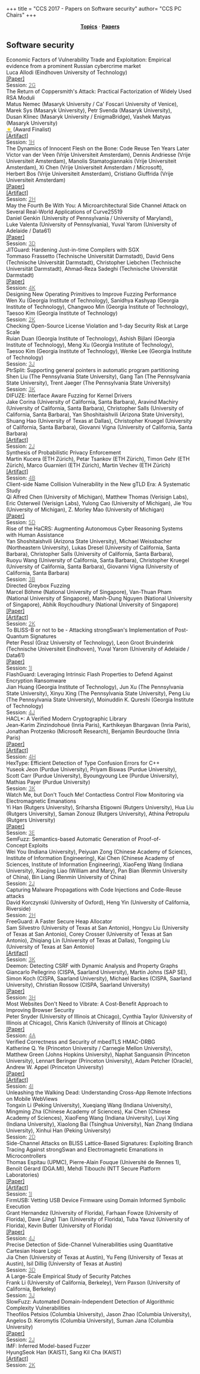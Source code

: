 +++
title = "CCS 2017 - Papers on Software security"
author= "CCS PC Chairs"
+++
<center><a href="/topics"><b>Topics</b></a> &middot; <a href="/papers"><b>Papers</b></a></center>
<p>
<h2>Software security</h2><div class="bpaper"><span class="ptitle">Economic Factors of Vulnerability Trade and Exploitation: Empirical evidence from a prominent Russian cybercrime market</span></br><div class="pblock"><span class="author">Luca&nbsp;Allodi</span> <span class="institution">(Eindhoven University of Technology)</span><br><div class="pextra"><a href="https://arxiv.org/abs/1708.04866">[Paper]</a><br>Session: <a href="/session-G2"><font color="#777">2G</font></a></div></div></div><div class="bpaper"><span class="ptitle">The Return of Coppersmith's Attack: Practical Factorization of Widely Used RSA Moduli</span></br><div class="pblock"><span class="author">Matus&nbsp;Nemec</span> <span class="institution">(Masaryk University / Ca' Foscari University of Venice)</span>, <span class="author">Marek&nbsp;Sys</span> <span class="institution">(Masaryk University)</span>, <span class="author">Petr&nbsp;Svenda</span> <span class="institution">(Masaryk University)</span>, <span class="author">Dusan&nbsp;Klinec</span> <span class="institution">(Masaryk University / EnigmaBridge)</span>, <span class="author">Vashek&nbsp;Matyas</span> <span class="institution">(Masaryk University)</span><br><div class="pextra"><a href="/finalists"><font color="#FFD700">&#9733;</font></a> (Award Finalist)<br><a href="https://crocs.fi.muni.cz/papers/rsa_ccs17">[Artifact]</a><br>Session: <a href="/session-H1"><font color="#777">1H</font></a></div></div></div><div class="bpaper"><span class="ptitle">The Dynamics of Innocent Flesh on the Bone: Code Reuse Ten Years Later</span></br><div class="pblock"><span class="author">Victor&nbsp;van&nbsp;der&nbsp;Veen</span> <span class="institution">(Vrije Universiteit Amsterdam)</span>, <span class="author">Dennis&nbsp;Andriesse</span> <span class="institution">(Vrije Universiteit Amsterdam)</span>, <span class="author">Manolis&nbsp;Stamatogiannakis</span> <span class="institution">(Vrije Universiteit Amsterdam)</span>, <span class="author">Xi&nbsp;Chen</span> <span class="institution">(Vrije Universiteit Amsterdam / Microsoft)</span>, <span class="author">Herbert&nbsp;Bos</span> <span class="institution">(Vrije Universiteit Amsterdam)</span>, <span class="author">Cristiano&nbsp;Giuffrida</span> <span class="institution">(Vrije Universiteit Amsterdam)</span><br><div class="pextra"><a href="https://vvdveen.com/publications/newton.pdf">[Paper]</a><br><a href="https://vusec.net/projects/newton">[Artifact]</a><br>Session: <a href="/session-H2"><font color="#777">2H</font></a></div></div></div><div class="bpaper"><span class="ptitle">May the Fourth Be With You: A Microarchitectural Side Channel Attack on Several Real-World Applications of Curve25519</span></br><div class="pblock"><span class="author">Daniel&nbsp;Genkin</span> <span class="institution">(University of Pennsylvania / University of Maryland)</span>, <span class="author">Luke&nbsp;Valenta</span> <span class="institution">(University of Pennsylvania)</span>, <span class="author">Yuval&nbsp;Yarom</span> <span class="institution">(University of Adelaide / Data61)</span><br><div class="pextra"><a href="https://eprint.iacr.org/2017/806">[Paper]</a><br>Session: <a href="/session-D3"><font color="#777">3D</font></a></div></div></div><div class="bpaper"><span class="ptitle">JITGuard: Hardening Just-in-time Compilers with SGX</span></br><div class="pblock"><span class="author">Tommaso&nbsp;Frassetto</span> <span class="institution">(Technische Universit&auml;t Darmstadt)</span>, <span class="author">David&nbsp;Gens</span> <span class="institution">(Technische Universit&auml;t Darmstadt)</span>, <span class="author">Christopher&nbsp;Liebchen</span> <span class="institution">(Technische Universit&auml;t Darmstadt)</span>, <span class="author">Ahmad-Reza&nbsp;Sadeghi</span> <span class="institution">(Technische Universit&auml;t Darmstadt)</span><br><div class="pextra"><a href="https://www.informatik.tu-darmstadt.de/fileadmin/user_upload/Group_TRUST/PubsPDF/JITGuard-authorversion.pdf">[Paper]</a><br>Session: <a href="/session-K4"><font color="#777">4K</font></a></div></div></div><div class="bpaper"><span class="ptitle">Designing New Operating Primitives to Improve Fuzzing Performance</span></br><div class="pblock"><span class="author">Wen&nbsp;Xu</span> <span class="institution">(Georgia Institute of Technology)</span>, <span class="author">Sanidhya&nbsp;Kashyap</span> <span class="institution">(Georgia Institute of Technology)</span>, <span class="author">Changwoo&nbsp;Min</span> <span class="institution">(Georgia Institute of Technology)</span>, <span class="author">Taesoo&nbsp;Kim</span> <span class="institution">(Georgia Institute of Technology)</span><br><div class="pextra">Session: <a href="/session-K2"><font color="#777">2K</font></a></div></div></div><div class="bpaper"><span class="ptitle">Checking Open-Source License Violation and 1-day Security Risk at Large Scale</span></br><div class="pblock"><span class="author">Ruian&nbsp;Duan</span> <span class="institution">(Georgia Institute of Technology)</span>, <span class="author">Ashish&nbsp;Bijlani</span> <span class="institution">(Georgia Institute of Technology)</span>, <span class="author">Meng&nbsp;Xu</span> <span class="institution">(Georgia Institute of Technology)</span>, <span class="author">Taesoo&nbsp;Kim</span> <span class="institution">(Georgia Institute of Technology)</span>, <span class="author">Wenke&nbsp;Lee</span> <span class="institution">(Georgia Institute of Technology)</span><br><div class="pextra">Session: <a href="/session-J3"><font color="#777">3J</font></a></div></div></div><div class="bpaper"><span class="ptitle">PtrSplit: Supporting general pointers in automatic program partitioning</span></br><div class="pblock"><span class="author">Shen&nbsp;Liu</span> <span class="institution">(The Pennsylvania State University)</span>, <span class="author">Gang&nbsp;Tan</span> <span class="institution">(The Pennsylvania State University)</span>, <span class="author">Trent&nbsp;Jaeger</span> <span class="institution">(The Pennsylvania State University)</span><br><div class="pextra">Session: <a href="/session-K3"><font color="#777">3K</font></a></div></div></div><div class="bpaper"><span class="ptitle">DIFUZE: Interface Aware Fuzzing for Kernel Drivers</span></br><div class="pblock"><span class="author">Jake&nbsp;Corina</span> <span class="institution">(University of California, Santa Barbara)</span>, <span class="author">Aravind&nbsp;Machiry</span> <span class="institution">(University of California, Santa Barbara)</span>, <span class="author">Christopher&nbsp;Salls</span> <span class="institution">(University of California, Santa Barbara)</span>, <span class="author">Yan&nbsp;Shoshitaishvili</span> <span class="institution">(Arizona State University)</span>, <span class="author">Shuang&nbsp;Hao</span> <span class="institution">(University of Texas at Dallas)</span>, <span class="author">Christopher&nbsp;Kruegel</span> <span class="institution">(University of California, Santa Barbara)</span>, <span class="author">Giovanni&nbsp;Vigna</span> <span class="institution">(University of California, Santa Barbara)</span><br><div class="pextra"><a href="https://github.com/ucsb-seclab/difuze">[Artifact]</a><br>Session: <a href="/session-J2"><font color="#777">2J</font></a></div></div></div><div class="bpaper"><span class="ptitle">Synthesis of Probabilistic Privacy Enforcement</span></br><div class="pblock"><span class="author">Martin&nbsp;Kucera</span> <span class="institution">(ETH Z&uuml;rich)</span>, <span class="author">Petar&nbsp;Tsankov</span> <span class="institution">(ETH Z&uuml;rich)</span>, <span class="author">Timon&nbsp;Gehr</span> <span class="institution">(ETH Z&uuml;rich)</span>, <span class="author">Marco&nbsp;Guarnieri</span> <span class="institution">(ETH Z&uuml;rich)</span>, <span class="author">Martin&nbsp;Vechev</span> <span class="institution">(ETH Z&uuml;rich)</span><br><div class="pextra"><a href="http://www.srl.inf.ethz.ch/probabilistic-security">[Artifact]</a><br>Session: <a href="/session-B4"><font color="#777">4B</font></a></div></div></div><div class="bpaper"><span class="ptitle">Client-side Name Collision Vulnerability in the New gTLD Era: A Systematic Study</span></br><div class="pblock"><span class="author">Qi&nbsp;Alfred&nbsp;Chen</span> <span class="institution">(University of Michigan)</span>, <span class="author">Matthew&nbsp;Thomas</span> <span class="institution">(Verisign Labs)</span>, <span class="author">Eric&nbsp;Osterweil</span> <span class="institution">(Verisign Labs)</span>, <span class="author">Yulong&nbsp;Cao</span> <span class="institution">(University of Michigan)</span>, <span class="author">Jie&nbsp;You</span> <span class="institution">(University of Michigan)</span>, <span class="author">Z.&nbsp;Morley&nbsp;Mao</span> <span class="institution">(University of Michigan)</span><br><div class="pextra"><a href="http://web.eecs.umich.edu/~alfchen/alfred_ccs17.pdf">[Paper]</a><br>Session: <a href="/session-D5"><font color="#777">5D</font></a></div></div></div><div class="bpaper"><span class="ptitle">Rise of the HaCRS: Augmenting Autonomous Cyber Reasoning Systems with Human Assistance</span></br><div class="pblock"><span class="author">Yan&nbsp;Shoshitaishvili</span> <span class="institution">(Arizona State University)</span>, <span class="author">Michael&nbsp;Weissbacher</span> <span class="institution">(Northeastern University)</span>, <span class="author">Lukas&nbsp;Dresel</span> <span class="institution">(University of California, Santa Barbara)</span>, <span class="author">Christopher&nbsp;Salls</span> <span class="institution">(University of California, Santa Barbara)</span>, <span class="author">Ruoyu&nbsp;Wang</span> <span class="institution">(University of California, Santa Barbara)</span>, <span class="author">Christopher&nbsp;Kruegel</span> <span class="institution">(University of California, Santa Barbara)</span>, <span class="author">Giovanni&nbsp;Vigna</span> <span class="institution">(University of California, Santa Barbara)</span><br><div class="pextra">Session: <a href="/session-B3"><font color="#777">3B</font></a></div></div></div><div class="bpaper"><span class="ptitle">Directed Greybox Fuzzing</span></br><div class="pblock"><span class="author">Marcel&nbsp;B&ouml;hme</span> <span class="institution">(National University of Singapore)</span>, <span class="author">Van-Thuan&nbsp;Pham</span> <span class="institution">(National University of Singapore)</span>, <span class="author">Manh-Dung&nbsp;Nguyen</span> <span class="institution">(National University of Singapore)</span>, <span class="author">Abhik&nbsp;Roychoudhury</span> <span class="institution">(National University of Singapore)</span><br><div class="pextra"><a href="https://www.comp.nus.edu.sg/~mboehme/paper/CCS17.pdf">[Paper]</a><br><a href="https://github.com/aflgo/aflgo">[Artifact]</a><br>Session: <a href="/session-K2"><font color="#777">2K</font></a></div></div></div><div class="bpaper"><span class="ptitle">To BLISS-B or not to be - Attacking strongSwan's Implementation of Post-Quantum Signatures</span></br><div class="pblock"><span class="author">Peter&nbsp;Pessl</span> <span class="institution">(Graz University of Technology)</span>, <span class="author">Leon&nbsp;Groot&nbsp;Bruinderink</span> <span class="institution">(Technische Universiteit Eindhoven)</span>, <span class="author">Yuval&nbsp;Yarom</span> <span class="institution">(University of Adelaide / Data61)</span><br><div class="pextra"><a href="https://eprint.iacr.org/2017/490">[Paper]</a><br>Session: <a href="/session-I1"><font color="#777">1I</font></a></div></div></div><div class="bpaper"><span class="ptitle">FlashGuard: Leveraging Intrinsic Flash Properties to Defend Against Encryption Ransomware</span></br><div class="pblock"><span class="author">Jian&nbsp;Huang</span> <span class="institution">(Georgia Institute of Technology)</span>, <span class="author">Jun&nbsp;Xu</span> <span class="institution">(The Pennsylvania State University)</span>, <span class="author">Xinyu&nbsp;Xing</span> <span class="institution">(The Pennsylvania State University)</span>, <span class="author">Peng&nbsp;Liu</span> <span class="institution">(The Pennsylvania State University)</span>, <span class="author">Moinuddin&nbsp;K.&nbsp;Qureshi</span> <span class="institution">(Georgia Institute of Technology)</span><br><div class="pextra">Session: <a href="/session-J4"><font color="#777">4J</font></a></div></div></div><div class="bpaper"><span class="ptitle">HACL&#42;: A Verified Modern Cryptographic Library</span></br><div class="pblock"><span class="author">Jean-Karim Zinzindohou&eacute;</span> <span class="institution">(Inria Paris)</span>, <span class="author">Karthikeyan&nbsp;Bhargavan</span> <span class="institution">(Inria Paris)</span>, <span class="author">Jonathan&nbsp;Protzenko</span> <span class="institution">(Microsoft Research)</span>, <span class="author">Benjamin&nbsp;Beurdouche</span> <span class="institution">(Inria Paris)</span><br><div class="pextra"><a href="https://eprint.iacr.org/2017/536">[Paper]</a><br><a href="https://github.com/mitls/hacl-star">[Artifact]</a><br>Session: <a href="/session-H4"><font color="#777">4H</font></a></div></div></div><div class="bpaper"><span class="ptitle">HexType: Efficient Detection of Type Confusion Errors for C++</span></br><div class="pblock"><span class="author">Yuseok&nbsp;Jeon</span> <span class="institution">(Purdue University)</span>, <span class="author">Priyam&nbsp;Biswas</span> <span class="institution">(Purdue University)</span>, <span class="author">Scott&nbsp;Carr</span> <span class="institution">(Purdue University)</span>, <span class="author">Byoungyoung&nbsp;Lee</span> <span class="institution">(Purdue University)</span>, <span class="author">Mathias&nbsp;Payer</span> <span class="institution">(Purdue University)</span><br><div class="pextra">Session: <a href="/session-K3"><font color="#777">3K</font></a></div></div></div><div class="bpaper"><span class="ptitle">Watch Me, but Don't Touch Me! Contactless Control Flow Monitoring via Electromagnetic Emanations</span></br><div class="pblock"><span class="author">Yi&nbsp;Han</span> <span class="institution">(Rutgers University)</span>, <span class="author">Sriharsha&nbsp;Etigowni</span> <span class="institution">(Rutgers University)</span>, <span class="author">Hua&nbsp;Liu</span> <span class="institution">(Rutgers University)</span>, <span class="author">Saman&nbsp;Zonouz</span> <span class="institution">(Rutgers University)</span>, <span class="author">Athina&nbsp;Petropulu</span> <span class="institution">(Rutgers University)</span><br><div class="pextra"><a href="https://arxiv.org/abs/1708.09099">[Paper]</a><br>Session: <a href="/session-E3"><font color="#777">3E</font></a></div></div></div><div class="bpaper"><span class="ptitle">SemFuzz: Semantics-based Automatic Generation of Proof-of-Concept&nbsp;Exploits</span></br><div class="pblock"><span class="author">Wei&nbsp;You</span> <span class="institution">(Indiana University)</span>, <span class="author">Peiyuan&nbsp;Zong</span> <span class="institution">(Chinese Academy of Sciences, Institute of Information Engineering)</span>, <span class="author">Kai&nbsp;Chen</span> <span class="institution">(Chinese Academy of Sciences, Institute of Information Engineering)</span>, <span class="author">XiaoFeng&nbsp;Wang</span> <span class="institution">(Indiana University)</span>, <span class="author">Xiaojing&nbsp;Liao</span> <span class="institution">(William and Mary)</span>, <span class="author">Pan&nbsp;Bian</span> <span class="institution">(Renmin University of China)</span>, <span class="author">Bin&nbsp;Liang</span> <span class="institution">(Renmin University of China)</span><br><div class="pextra">Session: <a href="/session-J2"><font color="#777">2J</font></a></div></div></div><div class="bpaper"><span class="ptitle">Capturing Malware Propagations with Code Injections and Code-Reuse attacks</span></br><div class="pblock"><span class="author">David&nbsp;Korczynski</span> <span class="institution">(University of Oxford)</span>, <span class="author">Heng&nbsp;Yin</span> <span class="institution">(University of California, Riverside)</span><br><div class="pextra">Session: <a href="/session-H2"><font color="#777">2H</font></a></div></div></div><div class="bpaper"><span class="ptitle">FreeGuard: A Faster Secure Heap Allocator</span></br><div class="pblock"><span class="author">Sam&nbsp;Silvestro</span> <span class="institution">(University of Texas at San Antonio)</span>, <span class="author">Hongyu&nbsp;Liu</span> <span class="institution">(University of Texas at San Antonio)</span>, <span class="author">Corey&nbsp;Crosser</span> <span class="institution">(University of Texas at San Antonio)</span>, <span class="author">Zhiqiang&nbsp;Lin</span> <span class="institution">(University of Texas at Dallas)</span>, <span class="author">Tongping&nbsp;Liu</span> <span class="institution">(University of Texas at San Antonio)</span><br><div class="pextra"><a href="https://github.com/UTSASRG/FreeGuard">[Artifact]</a><br>Session: <a href="/session-K3"><font color="#777">3K</font></a></div></div></div><div class="bpaper"><span class="ptitle">Deemon: Detecting CSRF with Dynamic Analysis and Property Graphs</span></br><div class="pblock"><span class="author">Giancarlo&nbsp;Pellegrino</span> <span class="institution">(CISPA, Saarland University)</span>, <span class="author">Martin&nbsp;Johns</span> <span class="institution">(SAP SE)</span>, <span class="author">Simon&nbsp;Koch</span> <span class="institution">(CISPA, Saarland University)</span>, <span class="author">Michael&nbsp;Backes</span> <span class="institution">(CISPA, Saarland University)</span>, <span class="author">Christian&nbsp;Rossow</span> <span class="institution">(CISPA, Saarland University)</span><br><div class="pextra"><a href="https://arxiv.org/pdf/1708.08786.pdf">[Paper]</a><br>Session: <a href="/session-H3"><font color="#777">3H</font></a></div></div></div><div class="bpaper"><span class="ptitle">Most Websites Don't Need to Vibrate: A Cost-Benefit Approach to Improving Browser Security</span></br><div class="pblock"><span class="author">Peter&nbsp;Snyder</span> <span class="institution">(University of Illinois at Chicago)</span>, <span class="author">Cynthia&nbsp;Taylor</span> <span class="institution">(University of Illinois at Chicago)</span>, <span class="author">Chris&nbsp;Kanich</span> <span class="institution">(University of Illinois at Chicago)</span><br><div class="pextra"><a href="https://arxiv.org/abs/1708.08510">[Paper]</a><br>Session: <a href="/session-A4"><font color="#777">4A</font></a></div></div></div><div class="bpaper"><span class="ptitle">Verified Correctness and Security of mbedTLS HMAC-DRBG</span></br><div class="pblock"><span class="author">Katherine&nbsp;Q.&nbsp;Ye</span> <span class="institution">(Princeton University / Carnegie Mellon University)</span>, <span class="author">Matthew&nbsp;Green</span> <span class="institution">(Johns Hopkins University)</span>, <span class="author">Naphat&nbsp;Sanguansin</span> <span class="institution">(Princeton University)</span>, <span class="author">Lennart&nbsp;Beringer</span> <span class="institution">(Princeton University)</span>, <span class="author">Adam&nbsp;Petcher</span> <span class="institution">(Oracle)</span>, <span class="author">Andrew&nbsp;W.&nbsp;Appel</span> <span class="institution">(Princeton University)</span><br><div class="pextra"><a href="https://arxiv.org/abs/1708.08542">[Paper]</a><br><a href="http://github.com/PrincetonUniversity/VST/tree/master/hmacdrbg">[Artifact]</a><br>Session: <a href="/session-I4"><font color="#777">4I</font></a></div></div></div><div class="bpaper"><span class="ptitle">Unleashing the Walking Dead: Understanding Cross-App Remote Infections on Mobile WebViews</span></br><div class="pblock"><span class="author">Tongxin&nbsp;Li</span> <span class="institution">(Peking University)</span>, <span class="author">Xueqiang&nbsp;Wang</span> <span class="institution">(Indiana University)</span>, <span class="author">Mingming&nbsp;Zha</span> <span class="institution">(Chinese Academy of Sciences)</span>, <span class="author">Kai&nbsp;Chen</span> <span class="institution">(Chinese Academy of Sciences)</span>, <span class="author">XiaoFeng&nbsp;Wang</span> <span class="institution">(Indiana University)</span>, <span class="author">Luyi&nbsp;Xing</span> <span class="institution">(Indiana University)</span>, <span class="author">Xiaolong&nbsp;Bai</span> <span class="institution">(Tsinghua University)</span>, <span class="author">Nan&nbsp;Zhang</span> <span class="institution">(Indiana University)</span>, <span class="author">Xinhui&nbsp;Han</span> <span class="institution">(Peking University)</span><br><div class="pextra">Session: <a href="/session-D2"><font color="#777">2D</font></a></div></div></div><div class="bpaper"><span class="ptitle">Side-Channel Attacks on BLISS Lattice-Based Signatures: Exploiting Branch Tracing Against strongSwan and Electromagnetic Emanations in Microcontrollers</span></br><div class="pblock"><span class="author">Thomas&nbsp;Espitau</span> <span class="institution">(UPMC)</span>, <span class="author">Pierre-Alain&nbsp;Fouque</span> <span class="institution">(Universit&eacute;&nbsp;de Rennes 1)</span>, <span class="author">Beno&iuml;t&nbsp;G&eacute;rard</span> <span class="institution">(DGA.MI)</span>, <span class="author">Mehdi&nbsp;Tibouchi</span> <span class="institution">(NTT Secure Platform Laboratories)</span><br><div class="pextra"><a href="https://eprint.iacr.org/2017/505">[Paper]</a><br><a href="https://github.com/mti/bliss-sidechannel">[Artifact]</a><br>Session: <a href="/session-I1"><font color="#777">1I</font></a></div></div></div><div class="bpaper"><span class="ptitle">FirmUSB: Vetting USB Device Firmware using Domain Informed Symbolic Execution</span></br><div class="pblock"><span class="author">Grant&nbsp;Hernandez</span> <span class="institution">(University of Florida)</span>, <span class="author">Farhaan&nbsp;Fowze</span> <span class="institution">(University of Florida)</span>, <span class="author">Dave&nbsp;(Jing)&nbsp;Tian</span> <span class="institution">(University of Florida)</span>, <span class="author">Tuba&nbsp;Yavuz</span> <span class="institution">(University of Florida)</span>, <span class="author">Kevin&nbsp;Butler</span> <span class="institution">(University of Florida)</span><br><div class="pextra"><a href="https://arxiv.org/abs/1708.09114">[Paper]</a><br>Session: <a href="/session-J4"><font color="#777">4J</font></a></div></div></div><div class="bpaper"><span class="ptitle">Precise Detection of Side-Channel Vulnerabilities using Quantitative Cartesian Hoare Logic</span></br><div class="pblock"><span class="author">Jia&nbsp;Chen</span> <span class="institution">(University of Texas at Austin)</span>, <span class="author">Yu&nbsp;Feng</span> <span class="institution">(University of Texas at Austin)</span>, <span class="author">Isil&nbsp;Dillig</span> <span class="institution">(University of Texas at Austin)</span><br><div class="pextra">Session: <a href="/session-D3"><font color="#777">3D</font></a></div></div></div><div class="bpaper"><span class="ptitle">A Large-Scale Empirical Study of Security Patches</span></br><div class="pblock"><span class="author">Frank&nbsp;Li</span> <span class="institution">(University of California, Berkeley)</span>, <span class="author">Vern&nbsp;Paxson</span> <span class="institution">(University of California, Berkeley)</span><br><div class="pextra">Session: <a href="/session-J3"><font color="#777">3J</font></a></div></div></div><div class="bpaper"><span class="ptitle">SlowFuzz: Automated Domain-Independent Detection of Algorithmic Complexity Vulnerabilities</span></br><div class="pblock"><span class="author">Theofilos&nbsp;Petsios</span> <span class="institution">(Columbia University)</span>, <span class="author">Jason&nbsp;Zhao</span> <span class="institution">(Columbia University)</span>, <span class="author">Angelos&nbsp;D.&nbsp;Keromytis</span> <span class="institution">(Columbia University)</span>, <span class="author">Suman&nbsp;Jana</span> <span class="institution">(Columbia University)</span><br><div class="pextra"><a href="https://arxiv.org/abs/1708.08437">[Paper]</a><br>Session: <a href="/session-J2"><font color="#777">2J</font></a></div></div></div><div class="bpaper"><span class="ptitle">IMF: Inferred Model-based Fuzzer</span></br><div class="pblock"><span class="author">HyungSeok&nbsp;Han</span> <span class="institution">(KAIST)</span>, <span class="author">Sang&nbsp;Kil&nbsp;Cha</span> <span class="institution">(KAIST)</span><br><div class="pextra"><a href="https://github.com/SoftSec-KAIST/IMF">[Artifact]</a><br>Session: <a href="/session-K2"><font color="#777">2K</font></a></div></div></div>
